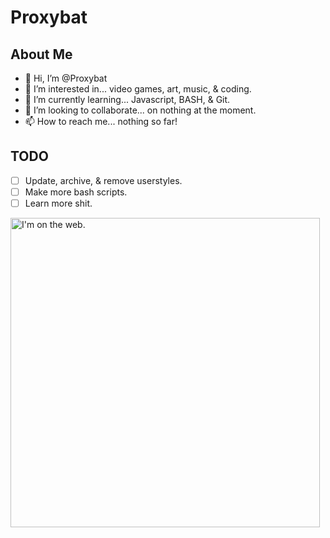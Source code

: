 # Proxybat
## About Me

- 👋 Hi, I’m @Proxybat
- 👀 I’m interested in... video games, art, music, & coding.
- 🌱 I’m currently learning... Javascript, BASH, & Git.
- 💞️ I’m looking to collaborate... on nothing at the moment.
- 📫 How to reach me... nothing so far!

## TODO

- [ ] Update, archive, & remove userstyles.
- [ ] Make more bash scripts.
- [ ] Learn more shit.

<img width="495" alt="I'm on the web." src="https://github.com/Proxybat/Proxybat/assets/93020192/a1e848a0-0cbb-4c92-a482-cab7f23d6637">


<!---
Proxybat/Proxybat is a ✨ special ✨ repository because its `README.md` (this file) appears on your GitHub profile.
You can click the Preview link to take a look at your changes.
--->
